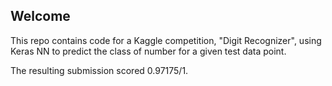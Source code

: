 ## Welcome

This repo contains code for a Kaggle competition, "Digit Recognizer", using Keras NN to predict the class of number for a given test data point.

The resulting submission scored 0.97175/1.
